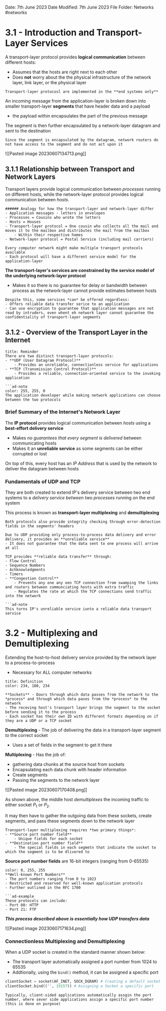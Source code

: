 Date: 7th June 2023
Date Modified: 7th June 2023
File Folder: Networks
#networks

# 3.1 - Introduction and Transport-Layer Services

A transport-layer protocol provides **logical communication** between different hosts:
- Assumes that the hosts are right next to each other
- Does **not** worry about the the physical infrastructure of the network layer, link layer, or the physical layer 

```ad-note
Transport-layer protocosl are implemented in the **end systems only**
```

An incoming message from the application-layer is broken down into smaller transport-layer **segments** that have header data and a payload
- the payload within encapsulates the part of the previous message

The segment is then further encapsulated by a network-layer datagram and sent to the destination

```ad-note
Since the segment is encapsulated by the datagram, network routers do not have access to the segment and do not act upon it
```

![[Pasted image 20230607134713.png]]

## 3.1.1 Relationship between Transport and Network Layers

Transport layers provide logical communication between *processes* running on different hosts, while the network-layer protocol provides logical communication between *hosts*. 

```ad-example
###### Analogy for how the transport-layer and network-layer differ
- Application messages - letters in envelopes
- Processes = Cousins who wrote the letters
- Hosts = Houses
- Transport-layer protocol = One cousin who collects all the mail and moves it to the mailbox and distributes the mail from the mailbox
	- Within their respective homes
- Network-layer protocol = Postal Service (including mail carriers)
```

```ad-note
Every computer network might make multiple transport protocols available
- Each protocol will have a different service model for the application-layer
```

**The transport-layer's services are constrained by the service model of the underlying network-layer protocol**
- Makes it so there is no guarantee for delay or bandwidth between process as the network-layer cannot provide estimates between hosts

```ad-important
Despite this, some services *can* be offered regardless:
- Offers reliable data transfer serice to an application
- Can use encryption to guarantee that application messages are not read by intruders, even whent eh network layer cannot guarantee the confidentiality of transport-layer segments
```

## 3.1.2 - Overview of the Transport Layer in the Internet

```ad-summary
title: Reminder
There are two distinct transport-layer protocols:
- **UDP (User Datagram Protocol)**
	- Provides an unreliable, connectionless service for applications
- **TCP (Transmission Control Protocol)**
	- Provides a reliable, connection-oriented service to the invoking application

```ad-note
color: 255, 255, 0
The application developer while making network applications can choose between the two protocols
```


### Brief Summary of the Internet's Network Layer

The **IP protocol** provides logical communication between *hosts* using a **best-effort delivery service**
- Makes *no guarantees that every segment is delivered* between communicating hosts
- Makes it an **unreliable service** as some segments can be either corrupted or lost

On top of this, every host has an *IP Address* that is used by the network to deliver the datagram between hosts

### Fundamentals of UDP and TCP

They are both created to extend IP's delivery service between two end systems to a *delivery service between two processes* running on the end system

This process is known as **transport-layer multiplexing** and **demultiplexing**

```ad-important
Both protocols also provide integrity checking through error-detection fields in the segments' headers
```

```ad-warning
Due to UDP providing only process-to-process data delivery and error delivery, it provides an **unreliable service**
- It does not guarantee that the data sent to one process will arrive at all
```

```ad-check
TCP provides **reliable data transfer** through:
- Flow Control
- Sequence Numbers
- Achknowledgments
- Timers
- **Congestion Control**
	- Prevents any one any oen TCP connection from swamping the links and routers between communciating hosts with extra traffic
	- Regulates the rate at which the TCP connections send traffic into the network

```ad-note
This turns IP's unreliable service iunto a reliable data transport service
```

# 3.2 - Multiplexing and Demultiplexing

Extending the host-to-host delivery service provided by the network layer to a process-to-process
- Necessary for ALL computer networks

```ad-note
title: Definition
color: 234, 180, 234

**Sockets** - Doors through which data passes from the network to the *process* and through which data pases from the *process* to the network
- The receving host's transport layer brings the segment to the socket before sending it to the process
- Each socket has their own ID with different formats depending on if they are a UDP or a TCP socket
```

**Demultiplexing** - The job of delivering the data in a transport-layer segment *to* the correct socket
- Uses a set of fields in the segment to get it there

**Multiplexing** - Has the job of:
- gathering data chunks at the source host from sockets
- Encapsulating each data chunk with header information
- Create segments
- Passing the segments to the network layer

![[Pasted image 20230607170408.png]]

As shown above, the middle host *demultiplexes* the incoming traffic to either socket $P_1$ or $P_2$. 

It may then have to gather the outgoing data from these sockets, create segments, and pass these segments down to the network layer

```ad-important
Transport-layer multiplexing requires *two primary things*:
- **Source port number field**
	- Unique fields for each socket
- **Destination port number field**
	- The special fields in each segmetn that indicate the socket to which the segment is to be dlivered to
```

**Source port number fields** are 16-bit integers (ranging from 0-65535)

```ad-note
color: 0, 255, 255
**Well-known Port Numbers**
- The port numbers ranging from 0 to 1023
- Restricted and reserved for well-known application protocols
- Further outlined in the RFC 1700

```ad-example
These protocols can include:
- Port 80: HTTP
- Port 21: FTP
```

***This process described above is essentially how UDP transfers data***

![[Pasted image 20230607171634.png]]

### Connectionless Multiplexing and Demultiplexing

When a UDP socket is created in the standard manner shown below:
- The transport layer automatically assigned a port number from 1024 to 65535
- Addtionally, using the ``bind()`` method, it can be assigned a specific port

```python
clientSocket = socket(AF_INET, SOCK_DGRAM) # Creating a default socket
clientSocket.bind(('', 19157)) # Assigning a Socket a specific port
```

```ad-note
Typically, client-sided applications automatically assgin the port number, where sever side applications assign a specific port number (this is done on purpose)
```



